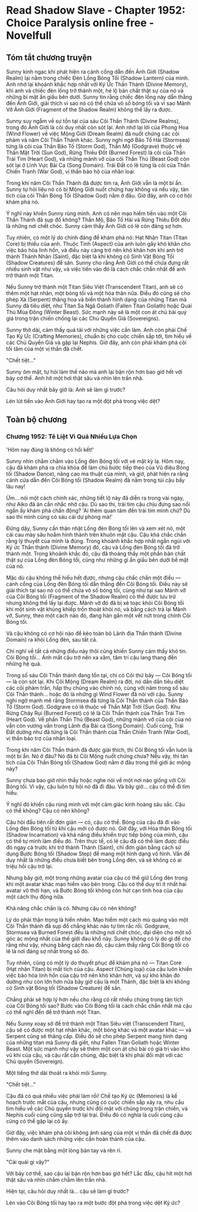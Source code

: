 # Read Shadow Slave - Chapter 1952: Choice Paralysis online free - Novelfull

## Tóm tắt chương truyện

Sunny kinh ngạc khi phát hiện ra cánh cổng dẫn đến Ảnh Giới (Shadow Realm) lại nằm trong chiếc Đèn Lồng Bóng Tối (Shadow Lantern) của mình. Anh nhớ lại khoảnh khắc hợp nhất với Ký Ức Thần Thánh (Divine Memory), khi anh và chiếc đèn lồng trở thành một, hé lộ bản chất thật sự của nó và những bí mật ẩn giấu bên dưới. Sunny tin rằng chiếc đèn lồng này dẫn thẳng đến Ảnh Giới, giải thích vì sao nó có thể chứa vô số bóng tối và vì sao Mảnh Vỡ Ảnh Giới (Fragment of the Shadow Realm) không thể lấy ra được.

Sunny suy ngẫm về sự tồn tại của sáu Cõi Thần Thánh (Divine Realms), trong đó Ảnh Giới là cõi duy nhất còn sót lại. Anh nhớ lại lời của Phong Hoa (Wind Flower) về việc Mộng Giới (Dream Realm) đã nuốt chửng các cõi phàm và năm Cõi Thần Thánh khác. Sunny nghi ngờ Bão Tố Hải (Stormsea) từng là cõi của Thần Bão Tố (Storm God), Thần Mộ (Godgrave) thuộc về Thần Mặt Trời (Sun God), Rừng Thiêu Đốt (Burned Forest) là cõi của Thần Trái Tim (Heart God), và những mảnh vỡ của cõi Thần Thú (Beast God) còn sót lại ở Lĩnh Vực Bài Ca (Song Domain). Trái Đất có lẽ từng là cõi của Thần Chiến Tranh (War God), vị thần bảo hộ của nhân loại.

Trong khi năm Cõi Thần Thánh đã được tìm ra, Ảnh Giới vẫn là một bí ẩn. Sunny tự hỏi liệu nó có bị Mộng Giới nuốt chửng hay không và nếu vậy, tàn tích của cõi Thần Bóng Tối (Shadow God) nằm ở đâu. Giờ đây, anh có cơ hội khám phá nó.

Ý nghĩ này khiến Sunny rùng mình. Anh có nên mạo hiểm tiến vào một Cõi Thần Thánh đã sụp đổ không? Thần Mộ, Bão Tố Hải và Rừng Thiêu Đốt đều là những nơi chết chóc. Sunny cảm thấy Ảnh Giới có lẽ còn đáng sợ hơn.

Tuy nhiên, có một lý do chính đáng để khám phá nó: Hạt Nhân Titan (Titan Core) bị thiếu của anh. Thuộc Tính (Aspect) của anh luôn gây khó khăn cho việc bão hòa linh hồn, và điều này càng trở nên khó khăn hơn khi anh trở thành Thánh Nhân (Saint), đặc biệt là khi không có Sinh Vật Bóng Tối (Shadow Creatures) để săn. Sunny cho rằng Ảnh Giới có thể chứa đựng rất nhiều sinh vật như vậy, và việc tiến vào đó là cách chắc chắn nhất để anh trở thành một Titan.

Nếu Sunny trở thành một Titan Siêu Việt (Transcendent Titan), anh sẽ có thêm một hạt nhân, một bóng tối và một hóa thân nữa. Điều đó cũng sẽ cho phép Xà (Serpent) thăng hoa và biến thành hình dạng của những Titan mà Sunny đã tiêu diệt, như Titan Sa Ngã Goliath (Fallen Titan Goliath) hoặc Quái Thú Mùa Đông (Winter Beast). Sức mạnh này sẽ là một con át chủ bài quý giá trong trận chiến chống lại các Chủ Quyền Giả (Sovereigns).

Sunny thở dài, cảm thấy quá tải với những việc cần làm. Anh còn phải Chế Tạo Ký Ức (Crafting Memories), chuẩn bị cho cuộc chiến sắp tới, tìm hiểu về các Chủ Quyền Giả và gặp lại Nephis. Giờ đây, anh còn phải khám phá cõi tối tăm của một vị thần đã chết.

"Chết tiệt..."

Sunny ôm mặt, tự hỏi làm thế nào mà anh lại bận rộn hơn bao giờ hết với bảy cơ thể. Anh hít một hơi thật sâu và nhìn lên trần nhà.

Câu hỏi duy nhất bây giờ là: Anh sẽ làm gì trước?

Lén lút tiến vào Ảnh Giới hay tạo ra một đột phá trong việc dệt?

## Toàn bộ chương

### Chương 1952: Tê Liệt Vì Quá Nhiều Lựa Chọn

'Hôm nay đúng là không có hồi kết!'

Sunny nhìn chằm chằm vào Lồng đèn Bóng tối với vẻ mặt kỳ lạ. Hôm nay, cậu đã khám phá ra chìa khóa để làm chủ bước tiếp theo của Vũ điệu Bóng tối (Shadow Dance), nâng cao ma thuật của mình, và giờ, phát hiện ra rằng cánh cửa dẫn đến Cõi Bóng tối (Shadow Realm) đã nằm trong túi cậu bấy lâu nay!

Ừm... nói một cách chính xác, những tiết lộ này đã diễn ra trong vài ngày, như Aiko đã ân cần nhắc nhở cậu. Dù sao thì, trái tim cậu chịu đựng sao nổi ngần ấy khám phá chấn động? 'Ai thèm quan tâm đến trái tim mình chứ? Dù sao thì mình cũng có sáu cái dự phòng mà!'

Đứng dậy, Sunny cẩn thận nhặt Lồng đèn Bóng tối lên và xem xét nó, một cái cau mày sâu hoắm hình thành trên khuôn mặt cậu. Cậu khá chắc chắn rằng lý thuyết của mình là đúng. Trong khoảnh khắc hợp nhất ngắn ngủi với Ký ức Thần thánh (Divine Memory) đó, cậu và Lồng đèn Bóng tối đã trở thành một. Trong khoảnh khắc đó, cậu đã thoáng thấy một phần bản chất thật sự của Lồng đèn Bóng tối, cũng như những gì ẩn giấu bên dưới bề mặt của nó.

Mặc dù cậu không thể hiểu hết được, nhưng cậu chắc chắn một điều — cánh cổng của Lồng đèn Bóng tối dẫn thẳng đến Cõi Bóng tối. Điều này sẽ giải thích tại sao nó có thể chứa vô số bóng tối, cũng như tại sao Mảnh vỡ của Cõi Bóng tối (Fragment of the Shadow Realm) có thể được lưu trữ nhưng không thể lấy lại được. Mảnh vỡ đó đã bị xé toạc khỏi Cõi Bóng tối khi một sinh vật khủng khiếp trốn thoát khỏi nó, và bằng cách trả lại Mảnh vỡ, Sunny, theo một cách nào đó, đang hàn gắn một vết nứt trong chính Cõi Bóng tối.

Và cậu không có cơ hội nào để kéo toàn bộ Lãnh địa Thần thánh (Divine Domain) ra khỏi Lồng đèn, sau tất cả.

Chỉ nghĩ về tất cả những điều này thôi cũng khiến Sunny cảm thấy khó tin. Cõi Bóng tối... Ánh mắt cậu trở nên xa xăm, tâm trí cậu lang thang đến những hệ quả.

Trong số sáu Cõi Thần thánh đang tồn tại, chỉ có Cõi thứ bảy — Cõi Bóng tối — là còn sót lại. Khi Cõi Mộng (Dream Realm) ra đời, nó dần dần tiêu diệt các cõi phàm trần, hấp thụ chúng vào chính nó, cùng với năm trong số sáu Cõi Thần thánh... hoặc đó là những gì Wind Flower đã nói với cậu. Sunny nghi ngờ mạnh mẽ rằng Stormsea đã từng là Cõi Thần thánh của Thần Bão Tố (Storm God). Godgrave có lẽ thuộc về Thần Mặt Trời (Sun God). Khu Rừng Cháy Rụi (Burned Forest) có lẽ là Cõi Thần thánh của Thần Trái Tim (Heart God). Về phần Thần Thú (Beast God), những mảnh vỡ của cõi của nó vẫn còn vương vấn trong Lãnh địa Bài ca (Song Domain). Cuối cùng, Trái Đất dường như đã từng là Cõi Thần thánh của Thần Chiến Tranh (War God), vị thần bảo trợ của nhân loại.

Trong khi năm Cõi Thần thánh đã được giải thích, thì Cõi Bóng tối vẫn luôn là một bí ẩn. Nó ở đâu? Nó đã bị Cõi Mộng nuốt chửng chưa? Nếu vậy, thì tàn tích của Cõi Thần Bóng tối (Shadow God) nằm ở đâu trong thế giới ác mộng này?

Sunny chưa bao giờ nhìn thấy hoặc nghe nói về một nơi nào giống với Cõi Bóng tối. Vì vậy, cậu luôn tự hỏi nó đã đi đâu. Và bây giờ... cậu có thể đi tìm hiểu.

Ý nghĩ đó khiến cậu rùng mình với một cảm giác kinh hoàng sâu sắc. Cậu có thể không? Cậu có nên không?

Câu hỏi đầu tiên rất đơn giản — có, cậu có thể. Bóng của cậu đã đi vào Lồng đèn Bóng tối từ khi cậu mới có được nó. Giờ đây, với Hóa thân Bóng tối (Shadow Incarnation) và khả năng điều khiển trực tiếp bóng của mình, cậu có thể tự mình làm điều đó. Trên thực tế, có lẽ cậu đã có thể làm được điều đó ngay cả trước khi trở thành Thánh (Saint), chỉ đơn giản bằng cách sử dụng Bước Bóng tối (Shadow Step) để mang một hình dạng vô hình. Vấn đề duy nhất là những điều chưa biết bên trong Lồng đèn, và sẽ không có ai triệu hồi cậu trở lại.

Nhưng bây giờ, một trong những avatar của cậu có thể giữ Lồng đèn trong khi một avatar khác mạo hiểm vào bên trong. Cậu có thể duy trì ít nhất hai avatar vô thời hạn, và Bước Bóng tối không còn hút cạn tinh hoa của cậu một cách thụ động nữa.

Khả năng chắc chắn là có. Nhưng cậu có nên không?

Lý do phải thận trọng là hiển nhiên. Mạo hiểm một cách mù quáng vào một Cõi Thần thánh đã sụp đổ chẳng khác nào tự tìm rắc rối. Godgrave, Stormsea và Burned Forest đều là những nơi chết chóc, đại diện cho một số góc ác mộng nhất của thế giới đau khổ này. Sunny không có lý do gì để cho rằng như vậy, nhưng bằng cách nào đó, cậu cảm thấy rằng Cõi Bóng tối có lẽ là nơi đáng sợ nhất trong số đó.

Tuy nhiên, cũng có một lý do thuyết phục để khám phá nó — Titan Core (Hạt nhân Titan) bị mất tích của cậu. Aspect (Chủng loại) của cậu luôn khiến việc bão hòa linh hồn của cậu trở nên khó khăn hơn, và sự khó khăn đó dường như còn lớn hơn nữa bây giờ cậu là một Thánh, đặc biệt là khi không có Sinh vật Bóng tối (Shadow Creature) để săn.

Chẳng phải sẽ hợp lý hơn nếu cho rằng có rất nhiều chúng trong tàn tích của Cõi Bóng tối sao? Bước vào Cõi Bóng tối là cách chắc chắn nhất mà cậu có thể nghĩ đến để trở thành một Titan.

Nếu Sunny xoay sở để trở thành một Titan Siêu việt (Transcendent Titan), cậu sẽ có được một hạt nhân khác, một bóng khác và một avatar khác — và Serpent cũng sẽ thăng cấp. Điều đó sẽ cho phép Serpent mang hình dạng của những titan mà Sunny đã giết, như Fallen Titan Goliath hoặc Winter Beast. Một sức mạnh như vậy sẽ thêm một con át chủ bài có giá trị vào kho vũ khí của cậu, và cậu rất cần chúng, đặc biệt là khi phải đối mặt với các Chủ quyền (Sovereign).

Một tiếng thở dài thoát ra khỏi môi Sunny.

"Chết tiệt..."

Cậu đã có quá nhiều việc phải làm rồi! Chế tạo Ký ức (Memories) là kế hoạch trước mắt của cậu, nhưng cũng có cuộc chiến sắp xảy ra, nhu cầu tìm hiểu về các Chủ quyền trước khi đối mặt với chúng trong trận chiến, và Nephis cuối cùng cũng sắp trở lại trại. Điều đó có nghĩa là cuối cùng cậu cũng có thể gặp lại cô ấy.

Giờ đây, việc khám phá cõi không ánh sáng của một vị thần đã chết đã được thêm vào danh sách những việc cần hoàn thành của cậu.

Sunny che mặt bằng một lòng bàn tay và rên rỉ.

"Cái quái gì vậy?"

Với bảy cơ thể, sao cậu lại bận rộn hơn bao giờ hết? Lắc đầu, cậu hít một hơi thật sâu và nhìn chằm chằm lên trần nhà.

Hiện tại, câu hỏi duy nhất là... cậu sẽ làm gì trước?

Lẻn vào Cõi Bóng tối hay tạo ra một bước đột phá trong việc dệt Ký ức?